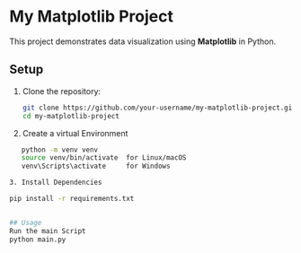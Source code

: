 # My Matplotlib Project

This project demonstrates data visualization using **Matplotlib** in Python.

## Setup

1. Clone the repository:
   ```bash
   git clone https://github.com/your-username/my-matplotlib-project.git
   cd my-matplotlib-project
   
2. Create a virtual Environment 
```bash
   python -m venv venv
   source venv/bin/activate  for Linux/macOS
   venv\Scripts\activate     for Windows

3. Install Dependencies

pip install -r requirements.txt


## Usage
Run the main Script
python main.py
